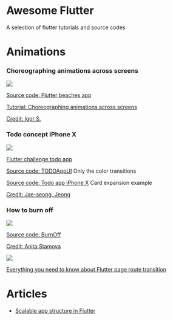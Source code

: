 # Awesome Flutter
A selection of flutter tutorials and source codes

# Animations

### Choreographing animations across screens

![](https://user-images.githubusercontent.com/33988299/66266397-df0abb80-e824-11e9-877c-1358fb3d7e70.gif)

[Source code: Flutter beaches app](https://github.com/lvlzeros/flutter_beaches_app)

[Tutorial: Choreographing animations across screens](https://uxdesign.cc/level-up-flutter-page-transition-choreographing-animations-across-screens-efb5ea105fca)

[Credit: Igor S.](https://dribbble.com/shots/5690700-Beaches-App-animation)

### Todo concept iPhone X

![](https://user-images.githubusercontent.com/33988299/66266481-ed0d0c00-e825-11e9-9f28-3236295dbc97.gif)

[Flutter challenge todo app](https://medium.com/@dev.n/flutter-challenge-todo-app-concept-bd36107aa291)

[Source code: TODOAppUI](https://github.com/deven98/TODOAppUI) Only the color transitions

[Source code: Todo app iPhone X](https://github.com/littlemarc2011/FlutterTodo) Card expansion example

[Credit: Jae-seong, Jeong](https://dribbble.com/shots/3812962-iPhone-X-Todo-Concept) 

### How to burn off

![](https://user-images.githubusercontent.com/33988299/66266622-afa97e00-e827-11e9-8021-89c7253d667e.jpg)

[Source code: BurnOff](https://github.com/huextrat/BurnOff)

[Credit: Anita Stamova](https://www.uplabs.com/posts/burn-off-calories-mobile-app-concept)

![](https://user-images.githubusercontent.com/33988299/66266673-6dcd0780-e828-11e9-8640-1e3feb318033.png)

[Everything you need to know about Flutter page route transition](https://medium.com/flutter-community/everything-you-need-to-know-about-flutter-page-route-transition-9ef5c1b32823)

# Articles

- [Scalable app structure in Flutter](https://hackernoon.com/scalable-app-structure-in-flutter-dad61a4bc389)
